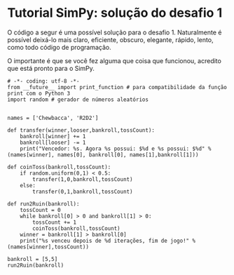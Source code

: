 # Tutorial SimPy: solução do desafio 1

<!--- teste --->

O código a segur é uma possível solução para o desafio 1. Naturalmente é possível deixá-lo mais claro, eficiente, obscuro, elegante, rápido, lento, como todo código de programação.

O importante é que se você fez alguma que coisa que funcionou, acredito que está pronto para o SimPy.

```
# -*- coding: utf-8 -*-
from __future__ import print_function # para compatibilidade da função print com o Python 3
import random # gerador de números aleatórios


names = ['Chewbacca', 'R2D2']

def transfer(winner,looser,bankroll,tossCount):
    bankroll[winner] += 1
    bankroll[looser] -= 1
    print("Vencedor: %s. Agora %s possui: $%d e %s possui: $%d" % (names[winner], names[0], bankroll[0], names[1],bankroll[1]))
    
def coinToss(bankroll,tossCount):
    if random.uniform(0,1) < 0.5:
        transfer(1,0,bankroll,tossCount)
    else:
        transfer(0,1,bankroll,tossCount)

def run2Ruin(bankroll):
    tossCount = 0
    while bankroll[0] > 0 and bankroll[1] > 0:
        tossCount += 1
        coinToss(bankroll,tossCount)
    winner = bankroll[1] > bankroll[0]
    print("%s venceu depois de %d iterações, fim de jogo!" % (names[winner],tossCount))

bankroll = [5,5]
run2Ruin(bankroll)
```
